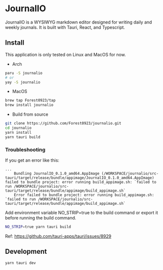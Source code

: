 # JournalIO

JournalIO is a WYSIWYG markdown editor designed for writing daily and weekly journals. It is built with Tauri, React, and Typescript.

## Install

This application is only tested on Linux and MacOS for now.

- Arch

```bash
paru -S journalio
# or
yay -S journalio
```

- MacOS

```bash
brew tap Forest0923/tap
brew install journalio
```

- Build from source

```bash
git clone https://github.com/Forest0923/journalio.git
cd journalio
yarn install
yarn tauri build
```

### Troubleshooting

If you get an error like this:

```text
...
    Bundling JournalIO_0.1.0_amd64.AppImage (/WORKSPACE/journalio/src-tauri/target/release/bundle/appimage/JournalIO_0.1.0_amd64.AppImage)
failed to bundle project: error running build_appimage.sh: `failed to run /WORKSPACE/journalio/src-tauri/target/release/bundle/appimage/build_appimage.sh`
    Error failed to bundle project: error running build_appimage.sh: `failed to run /WORKSPACE/journalio/src-tauri/target/release/bundle/appimage/build_appimage.sh`
```

Add environment variable NO_STRIP=true to the build command or export it before running the build command.

```bash
NO_STRIP=true yarn tauri build
```

Ref: https://github.com/tauri-apps/tauri/issues/8929

## Development

```bash
yarn tauri dev
```
